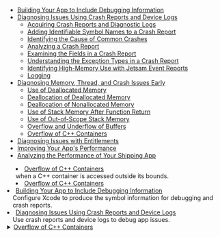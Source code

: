 * [Building Your App to Include Debugging Information](https://developer.apple.com/documentation/xcode/building_your_app_to_include_debugging_information)
* [Diagnosing Issues Using Crash Reports and Device Logs](https://developer.apple.com/documentation/xcode/diagnosing_issues_using_crash_reports_and_device_logs)
    * [Acquiring Crash Reports and Diagnostic Logs](https://developer.apple.com/documentation/xcode/diagnosing_issues_using_crash_reports_and_device_logs/acquiring_crash_reports_and_diagnostic_logs)
    * [Adding Identifiable Symbol Names to a Crash Report](https://developer.apple.com/documentation/xcode/diagnosing_issues_using_crash_reports_and_device_logs/adding_identifiable_symbol_names_to_a_crash_report)
    * [Identifying the Cause of Common Crashes](https://developer.apple.com/documentation/xcode/diagnosing_issues_using_crash_reports_and_device_logs/identifying_the_cause_of_common_crashes)
    * [Analyzing a Crash Report](https://developer.apple.com/documentation/xcode/diagnosing_issues_using_crash_reports_and_device_logs/analyzing_a_crash_report)
    * [Examining the Fields in a Crash Report](https://developer.apple.com/documentation/xcode/diagnosing_issues_using_crash_reports_and_device_logs/examining_the_fields_in_a_crash_report)
    * [Understanding the Exception Types in a Crash Report](https://developer.apple.com/documentation/xcode/diagnosing_issues_using_crash_reports_and_device_logs/understanding_the_exception_types_in_a_crash_report)
    * [Identifying High-Memory Use with Jetsam Event Reports](https://developer.apple.com/documentation/xcode/diagnosing_issues_using_crash_reports_and_device_logs/identifying_high-memory_use_with_jetsam_event_reports)
    * [Logging](https://developer.apple.com/documentation/os/logging)
* [Diagnosing Memory, Thread, and Crash Issues Early](https://developer.apple.com/documentation/xcode/diagnosing_memory_thread_and_crash_issues_early)
    * [Use of Deallocated Memory](https://developer.apple.com/documentation/xcode/diagnosing_memory_thread_and_crash_issues_early/use_of_deallocated_memory)
    * [Deallocation of Deallocated Memory](https://developer.apple.com/documentation/xcode/diagnosing_memory_thread_and_crash_issues_early/deallocation_of_deallocated_memory)
    * [Deallocation of Nonallocated Memory](https://developer.apple.com/documentation/xcode/diagnosing_memory_thread_and_crash_issues_early/deallocation_of_nonallocated_memory)
    * [Use of Stack Memory After Function Return](https://developer.apple.com/documentation/xcode/diagnosing_memory_thread_and_crash_issues_early/use_of_stack_memory_after_function_return)
    * [Use of Out-of-Scope Stack Memory](https://developer.apple.com/documentation/xcode/diagnosing_memory_thread_and_crash_issues_early/use_of_out-of-scope_stack_memory)
    * [Overflow and Underflow of Buffers](https://developer.apple.com/documentation/xcode/diagnosing_memory_thread_and_crash_issues_early/overflow_and_underflow_of_buffers)
    * [Overflow of C++ Containers](https://developer.apple.com/documentation/xcode/diagnosing_memory_thread_and_crash_issues_early/overflow_of_c_containers)
* [Diagnosing Issues with Entitlements](https://developer.apple.com/documentation/xcode/diagnosing_issues_with_entitlements)
* [Improving Your App's Performance](https://developer.apple.com/documentation/xcode/improving_your_app_s_performance)
* [Analyzing the Performance of Your Shipping App](https://developer.apple.com/documentation/xcode/analyzing_the_performance_of_your_shipping_app)


<div style="padding-left:20px">
<li><a href="https://developer.apple.com/documentation/xcode/diagnosing_memory_thread_and_crash_issues_early/overflow_of_c_containers">Overflow of C++ Containers</a><br>
when a C++ container is accessed outside its bounds.
<li><a href="https://developer.apple.com/documentation/xcode/diagnosing_memory_thread_and_crash_issues_early/overflow_of_c_containers">Overflow of C++ Containers</a>
</div>



<div>
<li><a href="https://developer.apple.com/documentation/xcode/building_your_app_to_include_debugging_information">Building Your App to Include Debugging Information</a><br>
<div style="padding-left:13px">Configure Xcode to produce the symbol information for debugging and crash reports.</div>
<li><a href="https://developer.apple.com/documentation/xcode/diagnosing_issues_using_crash_reports_and_device_logs">Diagnosing Issues Using Crash Reports and Device Logs</a><br>
<div style="padding-left:13px">Use crash reports and device logs to debug app issues.</div>
</div>

<div>
<details>
<summary><a href="https://developer.apple.com/documentation/xcode/diagnosing_memory_thread_and_crash_issues_early/overflow_of_c_containers">Overflow of C++ Containers</a></summary>
Detects when a C++ container is accessed outside its bounds.
</details>
</div>